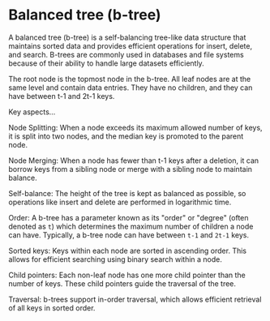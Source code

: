 # Balanced tree (b-tree)

A balanced tree (b-tree) is a self-balancing tree-like data structure that maintains sorted data and provides efficient operations for insert, delete, and search. B-trees are commonly used in databases and file systems because of their ability to handle large datasets efficiently.

The root node is the topmost node in the b-tree. All leaf nodes are at the same level and contain data entries. They have no children, and they can have between t-1 and 2t-1 keys.

Key aspects…

Node Splitting: When a node exceeds its maximum allowed number of keys, it is split into two nodes, and the median key is promoted to the parent node.

Node Merging: When a node has fewer than t-1 keys after a deletion, it can borrow keys from a sibling node or merge with a sibling node to maintain balance.

Self-balance: The height of the tree is kept as balanced as possible, so operations like insert and delete are performed in logarithmic time.

Order: A b-tree has a parameter known as its "order" or "degree" (often denoted as `t`) which determines the maximum number of children a node can have. Typically, a b-tree node can have between `t-1` and `2t-1` keys.

Sorted keys: Keys within each node are sorted in ascending order. This allows for efficient searching using binary search within a node.

Child pointers: Each non-leaf node has one more child pointer than the number of keys. These child pointers guide the traversal of the tree.

Traversal: b-trees support in-order traversal, which allows efficient retrieval of all keys in sorted order.

